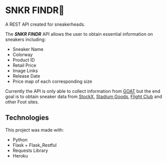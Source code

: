 # SNKR FINDR👟
A REST API created for sneakerheads.

The ***SNKR FINDR*** API allows the user to obtain essential information on sneakers including:
- Sneaker Name
- Colorway
- Product ID
- Retail Price
- Image Links
- Release Date
- Price map of each corresponding size

Currently the API is only able to collect information from [GOAT](goat.com) but the end goal is to obtain sneaker data from [StockX](https://stockx.com/), [Stadium Goods](https://www.stadiumgoods.com/), [Flight Club](https://www.flightclub.com/) and other Foot sites.


## Technologies

This project was made with:
- Python
- Flask + Flask_Restful
- Requests Library
- Heroku
